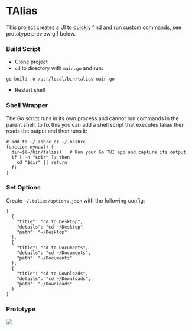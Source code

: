 # TAlias

This project creates a UI to quickly find and run custom commands, see prototype preview gif below.

### Build Script
- Clone project
- `cd` to directory with `main.go` and run:
```
go build -o /usr/local/bin/talias main.go
```
- Restart shell

### Shell Wrapper

The Go script runs in its own process and cannot run commands in the parent shell, to fix this you can add a shell script that executes talias then reads the output and then runs it:

```
# add to ~/.zshrc or ~/.bashrc
function mynav() {
  dir=$(~/bin/talias)   # Run your Go TUI app and capture its output
  if [ -n "$dir" ]; then
    cd "$dir" || return
  fi
}
```

### Set Options

Create `~/.talias/options.json` with the following config:

```
[
  {
    "title": "cd to Desktop",
    "details": "cd ~/Desktop",
    "path": "~/Desktop"
  },
  {
    "title": "cd to Documents",
    "details": "cd ~/Documents",
    "path": "~/Documents"
  },
  {
    "title": "cd to Downloads",
    "details": "cd ~/Downloads",
    "path": "~/Downloads"
  }
]
```

### Prototype

![](https://github.com/user-attachments/assets/04f1f0b0-1535-41b2-88c0-a11512eace22)


